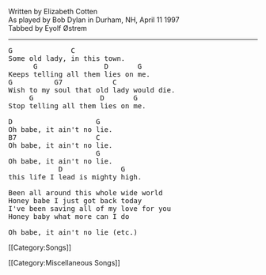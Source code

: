 Written by Elizabeth Cotten<br>
As played by Bob Dylan in Durham, NH, April 11 1997<br>
Tabbed by Eyolf Østrem

----
<pre class="verse">
G              C
Some old lady, in this town.
      G                D       G
Keeps telling all them lies on me.
G          G7            C
Wish to my soul that old lady would die.
     G                D       G
Stop telling all them lies on me.

D                    G
Oh babe, it ain't no lie.
B7                   C
Oh babe, it ain't no lie.
                     G
Oh babe, it ain't no lie.
            D              G
this life I lead is mighty high.

Been all around this whole wide world
Honey babe I just got back today
I've been saving all of my love for you
Honey baby what more can I do

Oh babe, it ain't no lie (etc.)
</pre>

[[Category:Songs]]

[[Category:Miscellaneous Songs]]